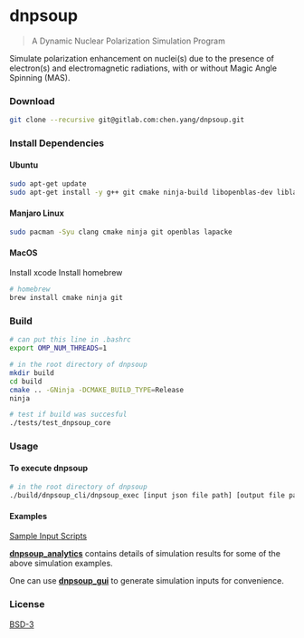 # dnpsoup

> A Dynamic Nuclear Polarization Simulation Program

Simulate polarization enhancement on nuclei(s) due to the presence of electron(s) and electromagnetic radiations, with or without Magic Angle Spinning (MAS).


### Download

``` bash
git clone --recursive git@gitlab.com:chen.yang/dnpsoup.git
```


### Install Dependencies

#### Ubuntu

``` bash
sudo apt-get update
sudo apt-get install -y g++ git cmake ninja-build libopenblas-dev liblapacke-dev libpthread-stubs0-dev gfortran libatlas-base-dev
```

#### Manjaro Linux

```bash
sudo pacman -Syu clang cmake ninja git openblas lapacke
```

#### MacOS

Install xcode
Install homebrew

```bash
# homebrew
brew install cmake ninja git
```

### Build

```bash
# can put this line in .bashrc
export OMP_NUM_THREADS=1

# in the root directory of dnpsoup
mkdir build
cd build
cmake .. -GNinja -DCMAKE_BUILD_TYPE=Release
ninja

# test if build was succesful
./tests/test_dnpsoup_core
```

### Usage

#### To execute dnpsoup

``` bash
# in the root directory of dnpsoup
./build/dnpsoup_cli/dnpsoup_exec [input json file path] [output file path]
```

#### Examples

[Sample Input Scripts](./examples/inputs/)

**[dnpsoup_analytics](https://bitbucket.org/cyang019/dnpsoup_analytics)** contains details of simulation results for some of the above simulation examples.

One can use **[dnpsoup_gui](https://github.com/cyang019/dnpsoup_gui)** to generate simulation inputs for convenience.


### License

[BSD-3](./LICENSE)

